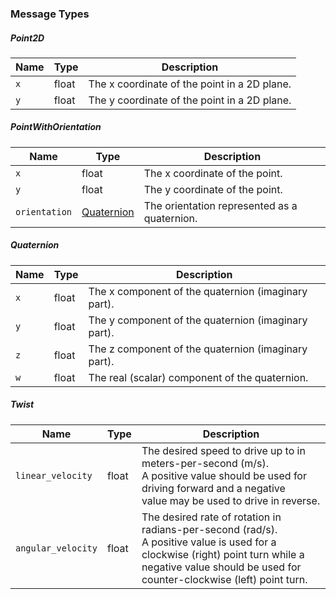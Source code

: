 

### Message Types

##### Point2D

| Name | Type | Description |
|------|------|-------------|
| `x` | float | The x coordinate of the point in a 2D plane. |
| `y` | float | The y coordinate of the point in a 2D plane. |

##### PointWithOrientation

| Name | Type | Description |
|------|------|-------------|
| `x` | float | The x coordinate of the point. |
| `y` | float | The y coordinate of the point. |
| `orientation` | [Quaternion](#quaternion) | The orientation represented as a quaternion. |

##### Quaternion

| Name | Type | Description |
|------|------|-------------|
| `x` | float | The x component of the quaternion (imaginary part). |
| `y` | float | The y component of the quaternion (imaginary part). |
| `z` | float | The z component of the quaternion (imaginary part). |
| `w` | float | The real (scalar) component of the quaternion. |

##### Twist

| Name | Type | Description |
|------|------|-------------|
| `linear_velocity` | float | The desired speed to drive up to in meters-per-second (m/s).<br>A positive value should be used for driving forward and a negative<br>value may be used to drive in reverse. |
| `angular_velocity` | float | The desired rate of rotation in radians-per-second (rad/s).<br>A positive value is used for a clockwise (right) point turn while a<br>negative value should be used for counter-clockwise (left) point turn. |
